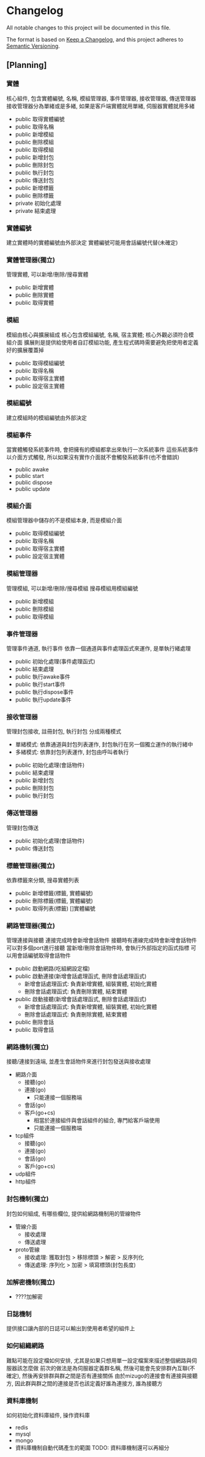 # Changelog
All notable changes to this project will be documented in this file.

The format is based on [Keep a Changelog](https://keepachangelog.com/en/1.0.0/),
and this project adheres to [Semantic Versioning](https://semver.org/spec/v2.0.0.html).

## [Planning]

### 實體
核心組件, 包含實體編號, 名稱, 模組管理器, 事件管理器, 接收管理器, 傳送管理器
接收管理器分為單緒或是多緒, 如果是客戶端實體就用單緒, 伺服器實體就用多緒
* public 取得實體編號
* public 取得名稱
* public 新增模組
* public 刪除模組
* public 取得模組
* public 新增封包
* public 刪除封包
* public 執行封包
* public 傳送封包
* public 新增標籤
* public 刪除標籤
* private 初始化處理
* private 結束處理

### 實體編號
建立實體時的實體編號由外部決定
實體編號可能用會話編號代替(未確定)

### 實體管理器(獨立)
管理實體, 可以新增/刪除/搜尋實體
* public 新增實體
* public 刪除實體
* public 取得實體

### 模組
模組由核心與擴展組成
核心包含模組編號, 名稱, 宿主實體; 核心外觀必須符合模組介面
擴展則是提供給使用者自訂模組功能, 產生程式碼時需要避免把使用者定義好的擴展覆蓋掉
* public 取得模組編號
* public 取得名稱
* public 取得宿主實體
* public 設定宿主實體

### 模組編號
建立模組時的模組編號由外部決定

### 模組事件
當實體觸發系統事件時, 會把擁有的模組都拿出來執行一次系統事件
這些系統事件以介面方式觸發, 所以如果沒有實作介面就不會觸發系統事件(也不會錯誤)
* public awake
* public start
* public dispose
* public update

### 模組介面
模組管理器中儲存的不是模組本身, 而是模組介面
* public 取得模組編號
* public 取得名稱
* public 取得宿主實體
* public 設定宿主實體

### 模組管理器
管理模組, 可以新增/刪除/搜尋模組
搜尋模組用模組編號
* public 新增模組
* public 刪除模組
* public 取得模組

### 事件管理器
管理事件通道, 執行事件
依靠一個通道與事件處理函式來運作, 是單執行緒處理
* public 初始化處理(事件處理函式)
* public 結束處理
* public 執行awake事件
* public 執行start事件
* public 執行dispose事件
* public 執行update事件

### 接收管理器
管理封包接收, 註冊封包, 執行封包
分成兩種模式
- 單緒模式: 依靠通道與封包列表運作, 封包執行在另一個獨立運作的執行緒中
- 多緒模式: 依靠封包列表運作, 封包由呼叫者執行
* public 初始化處理(會話物件)
* public 結束處理
* public 新增封包
* public 刪除封包
* public 執行封包

### 傳送管理器
管理封包傳送
* public 初始化處理(會話物件)
* public 傳送封包

### 標籤管理器(獨立)
依靠標籤來分類, 搜尋實體列表
* public 新增標籤(標籤, 實體編號)
* public 刪除標籤(標籤, 實體編號)
* public 取得列表(標籤) []實體編號

### 網路管理器(獨立)
管理連接與接聽
連接完成時會新增會話物件
接聽時有連線完成時會新增會話物件
可以對多個port進行接聽
當新增/刪除會話物件時, 會執行外部指定的函式指標
可以用會話編號取得會話物件
* public 啟動網路(吃組網設定檔)
* public 啟動連接(新增會話處理函式, 刪除會話處理函式)
    * 新增會話處理函式: 負責新增實體, 組裝實體, 初始化實體
    * 刪除會話處理函式: 負責刪除實體, 結束實體
* public 啟動接聽(新增會話處理函式, 刪除會話處理函式)
    * 新增會話處理函式: 負責新增實體, 組裝實體, 初始化實體
    * 刪除會話處理函式: 負責刪除實體, 結束實體
* public 刪除會話
* public 取得會話
   
### 網路機制(獨立)
接聽/連接到遠端, 並產生會話物件來進行封包發送與接收處理
* 網路介面
    * 接聽(go)
    * 連接(go)
        * 只能連接一個服務端
    * 會話(go)
    * 客戶(go+cs)
        * 相當於連接組件與會話組件的組合, 專門給客戶端使用
        * 只能連接一個服務端
* tcp組件
    * 接聽(go)
    * 連接(go)
    * 會話(go)
    * 客戶(go+cs)
* udp組件
* http組件

### 封包機制(獨立)
封包如何組成, 有哪些欄位, 提供給網路機制用的管線物件
* 管線介面
    * 接收處理
    * 傳送處理
* proto管線
    * 接收處理: 獲取封包 > 移除標頭 > 解密 > 反序列化
    * 傳送處理: 序列化 > 加密 > 填寫標頭(封包長度)

### 加解密機制(獨立)
* ????加解密

### 日誌機制
提供接口讓內部的日誌可以輸出到使用者希望的組件上

### 如何組織網路
難點可能在設定檔如何安排, 尤其是如果只想用單一設定檔案來描述整個網路與伺服器該怎麼做
前次的做法是為伺服器定義群名稱, 然後可能會先安排群內互聯(不確定), 然後再安排群與群之間是否有連接關係
由於mizugo的連接會有連接與接聽方, 因此群與群之間的連接是否也該定義好誰為連接方, 誰為接聽方

### 資料庫機制
如何初始化資料庫組件, 操作資料庫
* redis
* mysql
* mongo
* 資料庫機制自動代碼產生的範圍
TODO: 資料庫機制還可以再細分